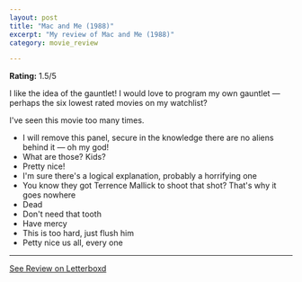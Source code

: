 ```yaml
---
layout: post
title: "Mac and Me (1988)"
excerpt: "My review of Mac and Me (1988)"
category: movie_review

---
```


**Rating:** 1.5/5

I like the idea of the gauntlet! I would love to program my own gauntlet — perhaps the six lowest rated movies on my watchlist?

I've seen this movie too many times.

* I will remove this panel, secure in the knowledge there are no aliens behind it — oh my god!
* What are those? Kids?
* Pretty nice!
* I'm sure there's a logical explanation, probably a horrifying one
* You know they got Terrence Mallick to shoot that shot? That's why it goes nowhere 
* Dead
* Don't need that tooth
* Have mercy
* This is too hard, just flush him
* Petty nice us all, every one

<hr>

[See Review on Letterboxd](https://boxd.it/6vyhg1)
